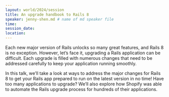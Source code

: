 ```yaml
---
layout: world/2024/session
title: An upgrade handbook to Rails 8
speaker: jenny-shen.md # name of md speaker file
time: 
session_date: 
location: 
---
```


Each new major version of Rails unlocks so many great features, and Rails 8 is no exception. However, let’s face it, upgrading a Rails application can be difficult. Each upgrade is filled with numerous changes that need to be addressed carefully to keep your application running smoothly.

In this talk, we’ll take a look at ways to address the major changes for Rails 8 to get your Rails app prepared to run on the latest version in no time! Have too many applications to upgrade? We’ll also explore how Shopify was able to automate the Rails upgrade process for hundreds of their applications.